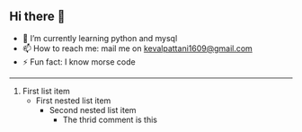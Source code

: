 ## Hi there 👋
- 🌱 I’m currently learning python and mysql
- 📫 How to reach me: mail me on kevalpattani1609@gmail.com
- ⚡ Fun fact: I know morse code 
---

1. First list item
   - First nested list item
     - Second nested list item
        - The thrid comment is this
